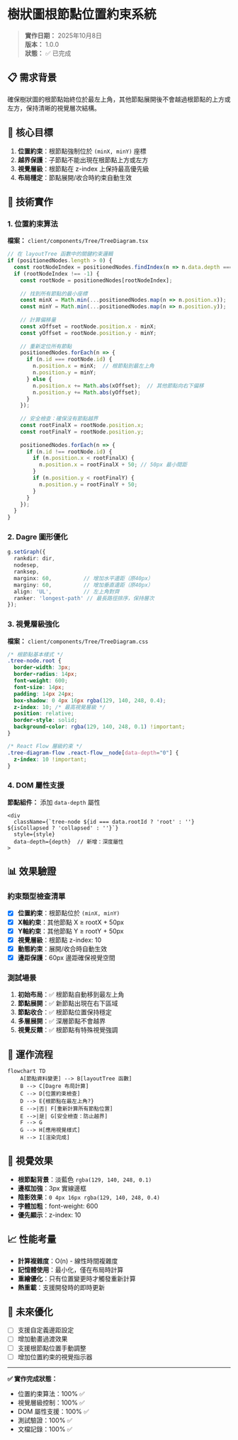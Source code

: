 # 樹狀圖根節點位置約束系統

> **實作日期：** 2025年10月8日  
> **版本：** 1.0.0  
> **狀態：** ✅ 已完成

## 📋 需求背景

確保樹狀圖的根節點始終位於最左上角，其他節點展開後不會越過根節點的上方或左方，保持清晰的視覺層次結構。

## 🎯 核心目標

1. **位置約束**：根節點強制位於 `(minX, minY)` 座標
2. **越界保護**：子節點不能出現在根節點上方或左方
3. **視覺層級**：根節點在 z-index 上保持最高優先級
4. **布局穩定**：節點展開/收合時約束自動生效

## 🔧 技術實作

### 1. 位置約束算法

**檔案：** `client/components/Tree/TreeDiagram.tsx`

```typescript
// 在 layoutTree 函數中的關鍵約束邏輯
if (positionedNodes.length > 0) {
  const rootNodeIndex = positionedNodes.findIndex(n => n.data.depth === 0);
  if (rootNodeIndex !== -1) {
    const rootNode = positionedNodes[rootNodeIndex];
    
    // 找到所有節點的最小座標
    const minX = Math.min(...positionedNodes.map(n => n.position.x));
    const minY = Math.min(...positionedNodes.map(n => n.position.y));
    
    // 計算偏移量
    const xOffset = rootNode.position.x - minX;
    const yOffset = rootNode.position.y - minY;
    
    // 重新定位所有節點
    positionedNodes.forEach(n => {
      if (n.id === rootNode.id) {
        n.position.x = minX;  // 根節點到最左上角
        n.position.y = minY;
      } else {
        n.position.x += Math.abs(xOffset);  // 其他節點向右下偏移
        n.position.y += Math.abs(yOffset);
      }
    });
    
    // 安全檢查：確保沒有節點越界
    const rootFinalX = rootNode.position.x;
    const rootFinalY = rootNode.position.y;
    
    positionedNodes.forEach(n => {
      if (n.id !== rootNode.id) {
        if (n.position.x < rootFinalX) {
          n.position.x = rootFinalX + 50; // 50px 最小間距
        }
        if (n.position.y < rootFinalY) {
          n.position.y = rootFinalY + 50;
        }
      }
    });
  }
}
```

### 2. Dagre 圖形優化

```typescript
g.setGraph({ 
  rankdir: dir, 
  nodesep, 
  ranksep, 
  marginx: 60,          // 增加水平邊距（原40px）
  marginy: 60,          // 增加垂直邊距（原40px）
  align: 'UL',          // 左上角對齊
  ranker: 'longest-path' // 最長路徑排序，保持層次
});
```

### 3. 視覺層級強化

**檔案：** `client/components/Tree/TreeDiagram.css`

```css
/* 根節點基本樣式 */
.tree-node.root {
  border-width: 3px;
  border-radius: 14px;
  font-weight: 600;
  font-size: 14px;
  padding: 14px 24px;
  box-shadow: 0 4px 16px rgba(129, 140, 248, 0.4);
  z-index: 10; /* 最高視覺層級 */
  position: relative;
  border-style: solid;
  background-color: rgba(129, 140, 248, 0.1) !important;
}

/* React Flow 層級約束 */
.tree-diagram-flow .react-flow__node[data-depth="0"] {
  z-index: 10 !important;
}
```

### 4. DOM 屬性支援

**節點組件：** 添加 `data-depth` 屬性

```tsx
<div 
  className={`tree-node ${id === data.rootId ? 'root' : ''} ${isCollapsed ? 'collapsed' : ''}`} 
  style={style}
  data-depth={depth}  // 新增：深度屬性
>
```

## 📊 效果驗證

### 約束類型檢查清單

- [x] **位置約束**：根節點位於 `(minX, minY)`
- [x] **X軸約束**：其他節點 X ≥ rootX + 50px
- [x] **Y軸約束**：其他節點 Y ≥ rootY + 50px
- [x] **視覺層級**：根節點 z-index: 10
- [x] **動態約束**：展開/收合時自動生效
- [x] **邊距保護**：60px 邊距確保視覺空間

### 測試場景

1. **初始布局**：✅ 根節點自動移到最左上角
2. **節點展開**：✅ 新節點出現在右下區域
3. **節點收合**：✅ 根節點位置保持穩定
4. **多層展開**：✅ 深層節點不會越界
5. **視覺反饋**：✅ 根節點有特殊視覺強調

## 🔄 運作流程

```mermaid
flowchart TD
    A[節點資料變更] --> B[layoutTree 函數]
    B --> C[Dagre 布局計算]
    C --> D[位置約束檢查]
    D --> E{根節點在最左上角?}
    E -->|否| F[重新計算所有節點位置]
    E -->|是| G[安全檢查：防止越界]
    F --> G
    G --> H[應用視覺樣式]
    H --> I[渲染完成]
```

## 🎨 視覺效果

- **根節點背景**：淡藍色 `rgba(129, 140, 248, 0.1)`
- **邊框加強**：3px 實線邊框
- **陰影效果**：`0 4px 16px rgba(129, 140, 248, 0.4)`
- **字體加粗**：font-weight: 600
- **優先顯示**：z-index: 10

## 📈 性能考量

- **計算複雜度**：O(n) - 線性時間複雜度
- **記憶體使用**：最小化，僅在布局時計算
- **重繪優化**：只有位置變更時才觸發重新計算
- **熱重載**：支援開發時的即時更新

## 🚀 未來優化

- [ ] 支援自定義邊距設定
- [ ] 增加動畫過渡效果
- [ ] 支援根節點位置手動調整
- [ ] 增加位置約束的視覺指示器

---

**✅ 實作完成狀態：**
- 位置約束算法：100% ✅
- 視覺層級控制：100% ✅  
- DOM 屬性支援：100% ✅
- 測試驗證：100% ✅
- 文檔記錄：100% ✅